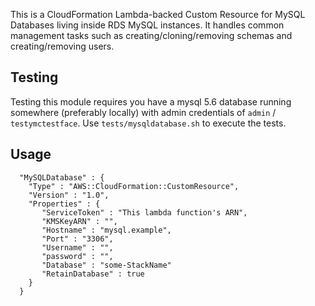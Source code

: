 This is a CloudFormation Lambda-backed Custom Resource for MySQL Databases living inside RDS MySQL instances. It handles common management tasks such as creating/cloning/removing schemas and creating/removing users.

## Testing
Testing this module requires you have a mysql 5.6 database running somewhere (preferably locally) with admin credentials of `admin` / `testymctestface`. Use `tests/mysqldatabase.sh` to execute the tests.
<!-- TODO Setup testing  -->
## Usage
`````
  "MySQLDatabase" : {
    "Type" : "AWS::CloudFormation::CustomResource",
    "Version" : "1.0",
    "Properties" : {
       "ServiceToken" : "This lambda function's ARN",
       "KMSKeyARN" : "",
       "Hostname" : "mysql.example",
       "Port" : "3306",
       "Username" : "",
       "password" : "",
       "Database" : "some-StackName"
       "RetainDatabase" : true
    }
  }
 `````